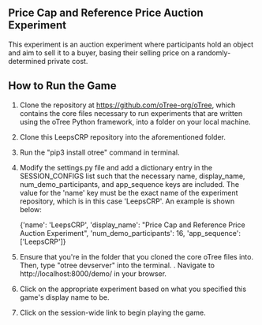 ## Price Cap and Reference Price Auction Experiment
This experiment is an auction experiment where participants hold an object and aim to sell it to a buyer, basing their selling price on a randomly-determined private cost. 

## How to Run the Game 
1. Clone the repository at https://github.com/oTree-org/oTree, which contains the core files necessary to run experiments that are written using the oTree Python framework, into a folder on your local machine.
2. Clone this LeepsCRP repository into the aforementioned folder.
3. Run the "pip3 install otree" command in terminal. 
4. Modify the settings.py file and add a dictionary entry in the SESSION_CONFIGS list such that the necessary name, display_name, num_demo_participants, and app_sequence keys are included. The value for the 'name' key must be the exact name of the experiment repository, which is in this case 'LeepsCRP'. An example is shown below:
   
   {'name': 'LeepsCRP', 'display_name': "Price Cap and Reference Price Auction Experiment", 'num_demo_participants': 16, 'app_sequence': ['LeepsCRP']}
5. Ensure that you're in the folder that you cloned the core oTree files into. Then, type "otree devserver" into the terminal.
. Navigate to http://localhost:8000/demo/ in your browser.
6. Click on the appropriate experiment based on what you specified this game's display name to be.
7. Click on the session-wide link to begin playing the game.
